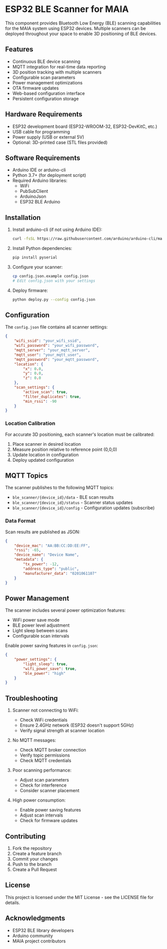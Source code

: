 # ESP32 BLE Scanner for MAIA

This component provides Bluetooth Low Energy (BLE) scanning capabilities for the MAIA system using ESP32 devices. Multiple scanners can be deployed throughout your space to enable 3D positioning of BLE devices.

## Features

- Continuous BLE device scanning
- MQTT integration for real-time data reporting
- 3D position tracking with multiple scanners
- Configurable scan parameters
- Power management optimizations
- OTA firmware updates
- Web-based configuration interface
- Persistent configuration storage

## Hardware Requirements

- ESP32 development board (ESP32-WROOM-32, ESP32-DevKitC, etc.)
- USB cable for programming
- Power supply (USB or external 5V)
- Optional: 3D-printed case (STL files provided)

## Software Requirements

- Arduino IDE or arduino-cli
- Python 3.7+ (for deployment script)
- Required Arduino libraries:
  - WiFi
  - PubSubClient
  - ArduinoJson
  - ESP32 BLE Arduino

## Installation

1. Install arduino-cli (if not using Arduino IDE):
   ```bash
   curl -fsSL https://raw.githubusercontent.com/arduino/arduino-cli/master/install.sh | sh
   ```

2. Install Python dependencies:
   ```bash
   pip install pyserial
   ```

3. Configure your scanner:
   ```bash
   cp config.json.example config.json
   # Edit config.json with your settings
   ```

4. Deploy firmware:
   ```bash
   python deploy.py --config config.json
   ```

## Configuration

The `config.json` file contains all scanner settings:

```json
{
    "wifi_ssid": "your_wifi_ssid",
    "wifi_password": "your_wifi_password",
    "mqtt_server": "your_mqtt_server",
    "mqtt_user": "your_mqtt_user",
    "mqtt_password": "your_mqtt_password",
    "location": {
        "x": 0.0,
        "y": 0.0,
        "z": 0.0
    },
    "scan_settings": {
        "active_scan": true,
        "filter_duplicates": true,
        "min_rssi": -90
    }
}
```

### Location Calibration

For accurate 3D positioning, each scanner's location must be calibrated:

1. Place scanner in desired location
2. Measure position relative to reference point (0,0,0)
3. Update location in configuration
4. Deploy updated configuration

## MQTT Topics

The scanner publishes to the following MQTT topics:

- `ble_scanner/{device_id}/data` - BLE scan results
- `ble_scanner/{device_id}/status` - Scanner status updates
- `ble_scanner/{device_id}/config` - Configuration updates (subscribe)

### Data Format

Scan results are published as JSON:

```json
{
    "device_mac": "AA:BB:CC:DD:EE:FF",
    "rssi": -65,
    "device_name": "Device Name",
    "metadata": {
        "tx_power": -12,
        "address_type": "public",
        "manufacturer_data": "0201061107"
    }
}
```

## Power Management

The scanner includes several power optimization features:

- WiFi power save mode
- BLE power level adjustment
- Light sleep between scans
- Configurable scan intervals

Enable power saving features in `config.json`:

```json
{
    "power_settings": {
        "light_sleep": true,
        "wifi_power_save": true,
        "ble_power": "high"
    }
}
```

## Troubleshooting

1. Scanner not connecting to WiFi:
   - Check WiFi credentials
   - Ensure 2.4GHz network (ESP32 doesn't support 5GHz)
   - Verify signal strength at scanner location

2. No MQTT messages:
   - Check MQTT broker connection
   - Verify topic permissions
   - Check MQTT credentials

3. Poor scanning performance:
   - Adjust scan parameters
   - Check for interference
   - Consider scanner placement

4. High power consumption:
   - Enable power saving features
   - Adjust scan intervals
   - Check for firmware updates

## Contributing

1. Fork the repository
2. Create a feature branch
3. Commit your changes
4. Push to the branch
5. Create a Pull Request

## License

This project is licensed under the MIT License - see the LICENSE file for details.

## Acknowledgments

- ESP32 BLE library developers
- Arduino community
- MAIA project contributors 